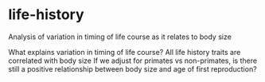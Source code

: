 # life-history
Analysis of variation in timing of life course as it relates to body size

What explains variation in timing of life course?
All life history traits are correlated with body size
If we adjust for primates vs non-primates, is there still a positive relationship between body size and age of first reproduction?



